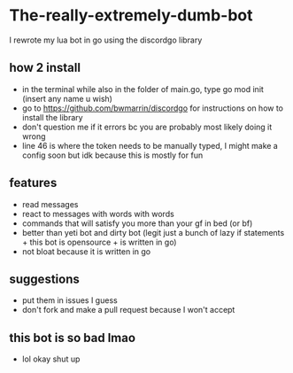 # The-really-extremely-dumb-bot
I rewrote my lua bot in go using the discordgo library
 ## how 2 install
 - in the terminal while also in the folder of main.go, type go mod init (insert any name u wish)
 - go to https://github.com/bwmarrin/discordgo for instructions on how to install the library
 - don't question me if it errors bc you are probably most likely doing it wrong
 - line 46 is where the token needs to be manually typed, I might make a config soon but idk because this is mostly for fun 

## features
- read messages
- react to messages with words with words
- commands that will satisfy you more than your gf in bed (or bf)
- better than yeti bot and dirty bot (legit just a bunch of lazy if statements + this bot is opensource + is written in go)
- not bloat because it is written in go

## suggestions
- put them in issues I guess
- don't fork and make a pull request because I won't accept


## this bot is so bad lmao
- lol okay shut up
